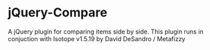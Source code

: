 jQuery-Compare
==============

A jQuery plugin for comparing items side by side. This plugin runs in conjuction with Isotope v1.5.19 by David DeSandro / Metafizzy